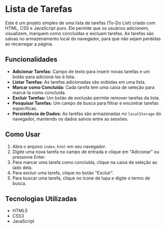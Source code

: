 # Lista de Tarefas

Este é um projeto simples de uma lista de tarefas (To-Do List) criado com HTML, CSS e JavaScript puro. Ele permite que os usuários adicionem, visualizem, marquem como concluídas e excluam tarefas. As tarefas são salvas no armazenamento local do navegador, para que não sejam perdidas ao recarregar a página.

## Funcionalidades

- **Adicionar Tarefas:** Campo de texto para inserir novas tarefas e um botão para adicioná-las à lista.
- **Listar Tarefas:** As tarefas adicionadas são exibidas em uma lista.
- **Marcar como Concluída:** Cada tarefa tem uma caixa de seleção para marcá-la como concluída.
- **Excluir Tarefas:** Um botão de exclusão permite remover tarefas da lista.
- **Pesquisar Tarefas:** Um campo de busca para filtrar e encontrar tarefas específicas.
- **Persistência de Dados:** As tarefas são armazenadas no `localStorage` do navegador, mantendo os dados salvos entre as sessões.

## Como Usar

1.  Abra o arquivo `index.html` em seu navegador.
2.  Digite uma nova tarefa no campo de entrada e clique em "Adicionar" ou pressione Enter.
3.  Para marcar uma tarefa como concluída, clique na caixa de seleção ao lado dela.
4.  Para excluir uma tarefa, clique no botão "Excluir".
5.  Para buscar uma tarefa, clique no ícone de lupa e digite o termo de busca.

## Tecnologias Utilizadas

-   HTML5
-   CSS3
-   JavaScript
